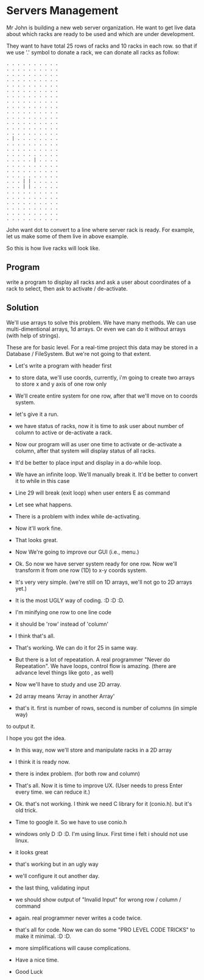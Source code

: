 # Servers Management

Mr John is building a new web server organization.
He want to get live data about which racks are ready to be used and which are under development.

They want to have total 25 rows of racks and 10 racks in each row. so that if we use '.' symbol to donate a rack, we can donate all racks as follow:

    . . . . . . . . . . 
    . . . . . . . . . . 
    . . . . . . . . . . 
    . . . . . . . . . . 
    . . . . . . . . . . 
    . . . . . . . . . . 
    . . . . . . . . . . 
    . . . . . . . . . . 
    . . . . . . . . . . 
    . . . . . . . . . . 
    . . . . . . . . . . 
    . . . . . . . . . . 
    . . . . . . . . . . 
    . . . . . . . . . . 
    . | . . . . . . . . 
    . . . . . . . . . . 
    . . . . . . . . . . 
    . . . . . . . . . . 
    . . . . . | . . . . 
    . . . . . . . . . . 
    . . . . . . . . . . 
    . . . . . . . . . . 
    . . . | | . . . . . 
    . . . | | . . . . . 
    . . . . . . . . . . 
    . . . . . . . . . . 
    . . . . . . . . . . 
    . . . . . . . . . . 
    . . . . . . . . . . 
    . . . . . . . . . . 

John want dot to convert to a line where server rack is ready. For example, let us make some of them live in above example.

So this is how live racks will look like.

## Program

write a program to display all racks and ask a user about coordinates of a rack to select, then ask to activate / de-activate.

## Solution

We'll use arrays to solve this problem. We have many methods. We can use multi-dimentional arrays, 1d arrays. Or even we can do it without arrays (with help of strings).

These are for basic level. For a real-time project this data may be stored in a Database / FileSystem. But we're not going to that extent.

- Let's write a program with header first
- to store data, we'll use coords, currently, i'm going to create two arrays to store x and y axis of one row only
- We'll create entire system for one row, after that we'll move on to coords system.
- let's give it a run.
- we have status of racks, now it is time to ask user about number of column to active or de-activate a rack.
- Now our program will as user one time to activate or de-activate a column, after that system will display status of all racks.
- It'd be better to place input and display in a do-while loop.
- We have an infinite loop. We'll manually break it. It'd be better to convert it to while in this case
- Line 29 will break (exit loop) when user enters E as command
- Let see what happens.
- There is a problem with index while de-activating.
- Now it'll work fine.
- That looks great.

- Now We're going to improve our GUI (i.e., menu.)
- Ok. So now we have server system ready for one row. Now we'll transform it from one row (1D) to x-y coords system.
- It's very very simple. (we're still on 1D arrays, we'll not go to 2D arrays yet.)

- It is the most UGLY way of coding. :D :D :D.

- I'm minifying one row to one line code

- it should be 'row' instead of 'column'
- I think that's all.

- That's working. We can do it for 25 in same way.
- But there is a lot of repeatation. A real programmer "Never do Repeatation". We have loops, control flow is amazing. (there are advance level things like goto , as well)

- Now we'll have to study and use 2D array.

- 2d array means 'Array in another Array'
- that's it. first is number of rows, second is number of columns (in simple way)

to output it.

I hope you got the idea.

- In this way, now we'll store and manipulate racks in a 2D array

- I think it is ready now.
- there is index problem. (for both row and column)

- That's all. Now it is time to improve UX. (User needs to press Enter every time. we can reduce it.)
- Ok. that's not working. I think we need C library for it (conio.h). but it's old trick.
- Time to google it. So we have to use conio.h
- windows only D :D :D. I'm using linux. First time i felt i should not use linux.

- it looks great
- that's working but in an ugly way
- we'll configure it out another day.

- the last thing, validating input
- we should show output of "Invalid Input" for wrong row / column / command

- again. real programmer never writes a code twice.

- that's all for code. Now we can do some "PRO LEVEL CODE TRICKS" to make it minimal. :D :D.

- more simplifications will cause complications.

- Have a nice time.
- Good Luck